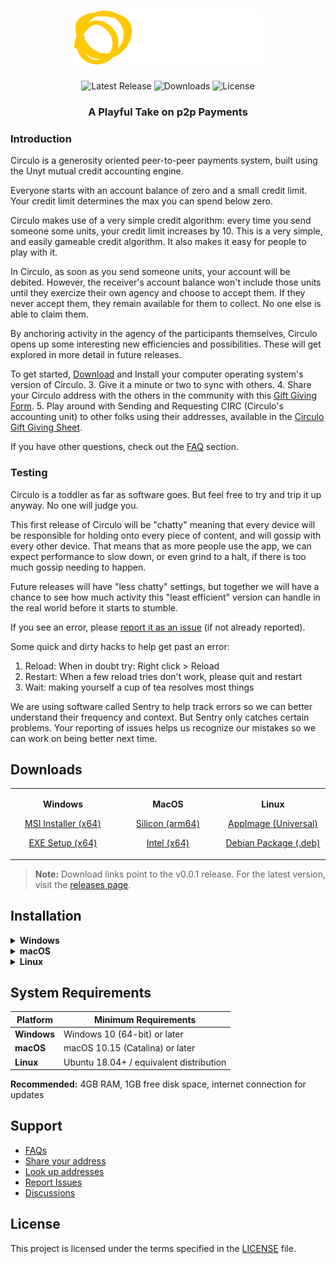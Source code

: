 <div align="center">

# <img src="src-tauri/icons/circulo-logo.svg" alt="Circulo" width="300">

![Latest Release](https://img.shields.io/github/v/release/unytco/circulo?style=flat-square&color=blue)
![Downloads](https://img.shields.io/github/downloads/unytco/circulo/total?style=flat-square&color=green)
![License](https://img.shields.io/github/license/unytco/circulo?style=flat-square)

### A Playful Take on p2p Payments
</div>
<div align="left">
<h3>

</h3>
<h3> 
Introduction
</h3>
<p>
Circulo is a generosity oriented peer-to-peer payments system, built using the Unyt mutual credit accounting engine. 
</p>
<p>
Everyone starts with an account balance of zero and a small credit limit. Your credit limit determines the max you can spend below zero. 
</p>
<p>
Circulo makes use of a very simple credit algorithm: every time you send someone some units, your credit limit increases by 10.  This is a very simple, and easily gameable credit algorithm. It also makes it easy for people to play with it.
</p>
<p>
In Circulo, as soon as you send someone units, your account will be debited.  However, the receiver's account balance won't include those units until they exercize their own agency and choose to accept them. If they never accept them, they remain available for them to collect. No one else is able to claim them.
</p>
<p>
By anchoring activity in the agency of the participants themselves, Circulo opens up some interesting new efficiencies and possibilities. These will get explored in more detail in future releases.
</p>
<p>
To get started, <a href="https://github.com/unytco/circulo#downloads">Download</a> and Install your computer operating system's version of Circulo. 
3. Give it a minute or two to sync with others.
4. Share your Circulo address with the others in the community with this <a href="https://forms.gle/S7BcwJVqSFuPHKDF9">Gift Giving Form</a>.
5. Play around with Sending and Requesting CIRC (Circulo's accounting unit) to other folks using their addresses, available in the <a href="https://docs.google.com/spreadsheets/d/19Aecwx6Rz3LLW64F3QQcVbLdsR0sfNo_51jsiNuC_YM/edit?usp=sharing">Circulo Gift Giving Sheet</a>. 
</p>

<p>
If you have other questions, check out the <a href="https://github.com/unytco/circulo/faq.md">FAQ</a> section.
</p>

<h3>
Testing
</h3> 
<p>
Circulo is a toddler as far as software goes. But feel free to try and trip it up anyway. No one will judge you. 
</p>
<p>
This first release of Circulo will be "chatty" meaning that every device will be responsible for holding onto every piece of content, and will gossip with every other device. That means that as more people use the app, we can expect performance to slow down, or even grind to a halt, if there is too much gossip needing to happen. 
</p>
<p>
Future releases will have "less chatty" settings, but together we will have a chance to see how much activity this "least efficient" version can handle in the real world before it starts to stumble.
</p>

<p>
If you see an error, please <a href="https://github.com/unytco/circulo/issues">report it as an issue</a> (if not already reported). 
</p>
<p>
Some quick and dirty hacks to help get past an error:

1. Reload: When in doubt try: Right click > Reload
2. Restart: When a few reload tries don't work, please quit and restart
3. Wait: making yourself a cup of tea resolves most things
</p>
<p>
We are using software called Sentry to help track errors so we can better understand their frequency and context. But Sentry only catches certain problems. Your reporting of issues helps us recognize our mistakes so we can work on being better next time.
</p>

</div>

## Downloads

<div align="center">

<table>
<tr>
<td width="25%" align="center">

**Windows**

[MSI Installer (x64)](https://github.com/unytco/circulo/releases/download/v0.0.1/Circulo_0.0.1_x64_en-US.msi)

[EXE Setup (x64)](https://github.com/unytco/circulo/releases/download/v0.0.1/Circulo_0.0.1_x64-setup.exe)

</td>
<td width="25%" align="center">

**MacOS**

[Silicon (arm64)](https://github.com/unytco/circulo/releases/download/v0.0.1/Circulo_0.0.1_aarch64.dmg)

[Intel (x64)](https://github.com/unytco/circulo/releases/download/v0.0.1/Circulo_0.0.1_x64.dmg)

</td>
<td width="25%" align="center">

**Linux**

[AppImage (Universal)](https://github.com/unytco/circulo/releases/download/v0.0.1/Circulo_0.0.1_amd64.AppImage)

[Debian Package (.deb)](https://github.com/unytco/circulo/releases/download/v0.0.1/Circulo_0.0.1_amd64.deb)

</td>
<!-- <td width="25%" align="center">

**Android**

[<img src="https://img.shields.io/badge/-Download-green?style=flat-square&logoColor=white" height="35">](https://github.com/unytco/circulo/releases/download/v0.0.1/app-universal-release.apk)

Android Universal APK • [AAB Bundle](https://github.com/unytco/circulo/releases/download/v0.0.1/app-universal-release.aab)

</td> -->
</tr>
</table>

</div>

> **Note:** Download links point to the v0.0.1 release. For the latest version, visit the [releases page](https://github.com/unytco/circulo/releases).

## Installation

<details>
<summary><strong>Windows</strong></summary>

1. Download the `.msi` installer
2. Run the installer and follow the setup wizard
3. Launch Circulo from the Start menu

</details>

<details>
<summary><strong>macOS</strong></summary>

1. Download the `.dmg` file
2. Open the DMG and drag Circulo to your Applications folder
3. Launch from Applications (you may need to allow the app in System Preferences > Security)

</details>

<details>
<summary><strong>Linux</strong></summary>

**AppImage (Recommended)**

1. Download the `.AppImage` file
2. Make it executable: `chmod +x circulo_0.1.0_amd64.AppImage`
3. Run: `./circulo_0.1.0_amd64.AppImage`

**Debian/Ubuntu**

1. Download the `.deb` package
2. Install: `sudo dpkg -i circulo_0.1.0_amd64.deb`
3. Run: `circulo`

</details>

<!-- <details>
<summary><strong>Android</strong></summary>

1. Download the appropriate APK for your device architecture
2. Enable "Install from unknown sources" in your device settings
3. Install the APK file
4. Launch Circulo from your app drawer

</details> -->

## System Requirements

| Platform    | Minimum Requirements                    |
| ----------- | --------------------------------------- |
| **Windows** | Windows 10 (64-bit) or later            |
| **macOS**   | macOS 10.15 (Catalina) or later         |
| **Linux**   | Ubuntu 18.04+ / equivalent distribution |

 <!--        | **Android**                             | Android 7.0 (API level 24) or later | -->

**Recommended:** 4GB RAM, 1GB free disk space, internet connection for updates

## Support

- [FAQs](https://github.com/unytco/circulo/faq.md)
- [Share your address](https://forms.gle/S7BcwJVqSFuPHKDF9)
- [Look up addresses](https://docs.google.com/spreadsheets/d/19Aecwx6Rz3LLW64F3QQcVbLdsR0sfNo_51jsiNuC_YM/edit?usp=sharing) 
- [Report Issues](https://github.com/unytco/circulo/issues)
- [Discussions](https://link-to-telegram)




## License

This project is licensed under the terms specified in the [LICENSE](LICENSE) file.
